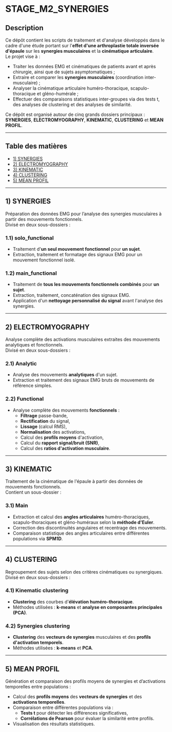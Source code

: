 # STAGE_M2_SYNERGIES

## Description
Ce dépôt contient les scripts de traitement et d'analyse développés dans le cadre d'une étude portant sur l'**effet d'une arthroplastie totale inversée d'épaule** sur les **synergies musculaires** et la **cinématique articulaire**.  
Le projet vise à :
- Traiter les données EMG et cinématiques de patients avant et après chirurgie, ainsi que de sujets asymptomatiques ;
- Extraire et comparer les **synergies musculaires** (coordination inter-musculaire) ;
- Analyser la cinématique articulaire huméro-thoracique, scapulo-thoracique et gléno-humérale ;
- Effectuer des comparaisons statistiques inter-groupes via des tests t, des analyses de clustering et des analyses de similarité.

Ce dépôt est organisé autour de cinq grands dossiers principaux : **SYNERGIES**, **ELECTROMYOGRAPHY**, **KINEMATIC**, **CLUSTERING** et **MEAN PROFIL**.  

---

## Table des matières
- [1) SYNERGIES](#1-synergies)
- [2) ELECTROMYOGRAPHY](#2-electromyography)
- [3) KINEMATIC](#3-kinematic)
- [4) CLUSTERING](#4-clustering)
- [5) MEAN PROFIL](#5-mean-profil)

---

## 1) SYNERGIES
Préparation des données EMG pour l’analyse des synergies musculaires à partir des mouvements fonctionnels.  
Divisé en deux sous-dossiers :

### 1.1) solo_functional
- Traitement d'**un seul mouvement fonctionnel** pour **un sujet**.
- Extraction, traitement et formatage des signaux EMG pour un mouvement fonctionnel isolé.

### 1.2) main_functional
- Traitement de **tous les mouvements fonctionnels combinés** pour **un sujet**.
- Extraction, traitement, concaténation des signaux EMG.
- Application d'un **nettoyage personnalisé du signal** avant l'analyse des synergies.

---

## 2) ELECTROMYOGRAPHY
Analyse complète des activations musculaires extraites des mouvements analytiques et fonctionnels.  
Divisé en deux sous-dossiers :

### 2.1) Analytic
- Analyse des mouvements **analytiques** d'un sujet.
- Extraction et traitement des signaux EMG bruts de mouvements de référence simples.

### 2.2) Functional
- Analyse complète des mouvements **fonctionnels** :
  - **Filtrage** passe-bande,
  - **Rectification** du signal,
  - **Lissage** (calcul RMS),
  - **Normalisation** des activations,
  - Calcul des **profils moyens** d'activation,
  - Calcul du **rapport signal/bruit (SNR)**,
  - Calcul des **ratios d'activation musculaire**.

---

## 3) KINEMATIC
Traitement de la cinématique de l'épaule à partir des données de mouvements fonctionnels.  
Contient un sous-dossier :

### 3.1) Main
- Extraction et calcul des **angles articulaires** huméro-thoraciques, scapulo-thoraciques et gléno-huméraux selon la **méthode d'Euler**.
- Correction des discontinuités angulaires et recentrage des mouvements.
- Comparaison statistique des angles articulaires entre différentes populations via **SPM1D**.

---

## 4) CLUSTERING
Regroupement des sujets selon des critères cinématiques ou synergiques.  
Divisé en deux sous-dossiers :

### 4.1) Kinematic clustering
- **Clustering** des courbes d'**élévation huméro-thoracique**.
- Méthodes utilisées : **k-means** et **analyse en composantes principales (PCA)**.

### 4.2) Synergies clustering
- **Clustering** des **vecteurs de synergies** musculaires et des **profils d'activation temporels**.
- Méthodes utilisées : **k-means** et **PCA**.

---

## 5) MEAN PROFIL
Génération et comparaison des profils moyens de synergies et d’activations temporelles entre populations :

- Calcul des **profils moyens** des **vecteurs de synergies** et des **activations temporelles**.
- Comparaison entre différentes populations via :
  - **Tests t** pour détecter les différences significatives,
  - **Corrélations de Pearson** pour évaluer la similarité entre profils.
- Visualisation des résultats statistiques.
